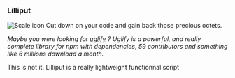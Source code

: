 ### Lilliput

<span style="float: center;">![Scale icon](http://b.dryicons.com/images/icon_sets/minimalistica_icons/png/128x128/cut.png)</span>
Cut down on your code and gain back those precious octets.

*Maybe you were looking for [uglify](https://github.com/mishoo/UglifyJS2) ?*
*Uglify is a powerful, and really complete library for npm with dependencies, 59 contributors and something like 6 millions download a month.*

This is not it. Lilliput is a really lightweight functionnal script 